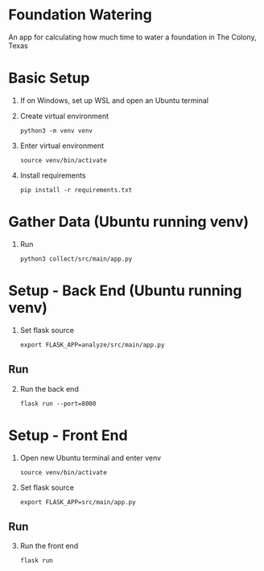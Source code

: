 # Foundation Watering

An app for calculating how much time to water a foundation in The Colony, Texas

# Basic Setup

1. If on Windows, set up WSL and open an Ubuntu terminal

2. Create virtual environment
   ```shell
   python3 -m venv venv
   ```
3. Enter virtual environment
   ```shell
   source venv/bin/activate
   ```
4. Install requirements
    ```shell
    pip install -r requirements.txt
    ```

# Gather Data (Ubuntu running venv)

1. Run 
   ```shell
   python3 collect/src/main/app.py
   ```

# Setup - Back End (Ubuntu running venv)

1. Set flask source
   ```shell
   export FLASK_APP=analyze/src/main/app.py
   ```
## Run

2. Run the back end
   ```shell
   flask run --port=8000
   ```

# Setup - Front End

1. Open new Ubuntu terminal and enter venv
	```shell
	source venv/bin/activate
	```
2. Set flask source
	```shell
	export FLASK_APP=src/main/app.py
	```
## Run

3. Run the front end
	```shell
	flask run
	```